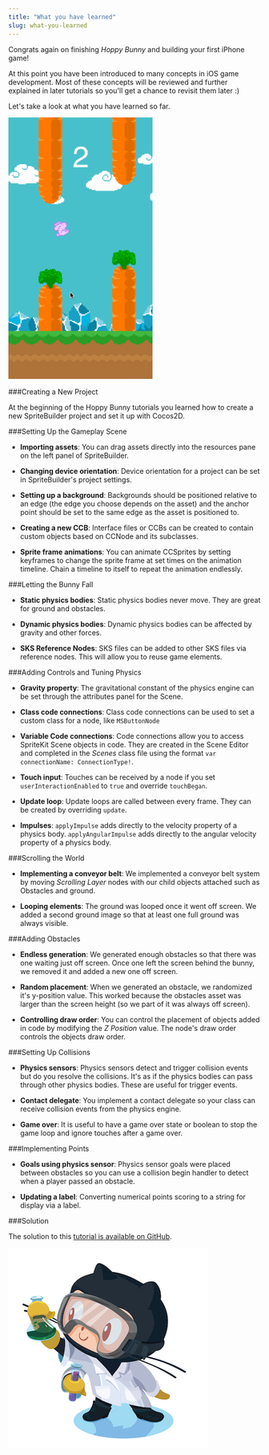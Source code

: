 ```yaml
---
title: "What you have learned"
slug: what-you-learned
---
```


Congrats again on finishing *Hoppy Bunny* and building your first iPhone game!

At this point you have been introduced to many concepts in iOS game development. Most of these concepts will be reviewed and further explained in later tutorials so you'll get a chance to revisit them later :)

Let's take a look at what you have learned so far.

![The game](../cover.png)

###Creating a New Project

At the beginning of the Hoppy Bunny tutorials you learned how to create a new SpriteBuilder project and set it up with Cocos2D.

###Setting Up the Gameplay Scene

* **Importing assets**: You can drag assets directly into the resources pane on the left panel of SpriteBuilder.

* **Changing device orientation**: Device orientation for a project can be set in SpriteBuilder's project settings.

* **Setting up a background**: Backgrounds should be positioned relative to an edge (the edge you choose depends on the asset) and the anchor point should be set to the same edge as the asset is positioned to.

* **Creating a new CCB**: Interface files or CCBs can be created to contain custom objects based on CCNode and its subclasses.

* **Sprite frame animations**: You can animate CCSprites by setting keyframes to change the sprite frame at set times on the animation timeline. Chain a timeline to itself to repeat the animation endlessly.

###Letting the Bunny Fall

* **Static physics bodies**: Static physics bodies never move. They are great for ground and obstacles.

* **Dynamic physics bodies**: Dynamic physics bodies can be affected by gravity and other forces.

* **SKS Reference Nodes**: SKS files can be added to other SKS files via reference nodes. This will allow you to reuse game elements.

###Adding Controls and Tuning Physics

* **Gravity property**: The gravitational constant of the physics engine can be set through the attributes panel for the Scene.

* **Class code connections**: Class code connections can be used to set a custom class for a node, like `MSButtonNode`

* **Variable Code connections**: Code connections allow you to access SpriteKit Scene objects in code. They are created in the Scene Editor and completed in the *Scenes* class file using the format `var connectionName: ConnectionType!`.

* **Touch input**: Touches can be received by a node if you set `userInteractionEnabled` to `true` and override `touchBegan`.

* **Update loop**: Update loops are called between every frame. They can be created by overriding `update`.

* **Impulses**: `applyImpulse` adds directly to the velocity property of a physics body. `applyAngularImpulse` adds directly to the angular velocity property of a physics body.

###Scrolling the World

* **Implementing a conveyor belt**: We implemented a conveyor belt system by moving *Scrolling Layer* nodes with our child objects attached such as Obstacles and ground.

* **Looping elements**: The ground was looped once it went off screen. We added a second ground image so that at least one full ground was always visible.

###Adding Obstacles

* **Endless generation**: We generated enough obstacles so that there was one waiting just off screen. Once one left the screen behind the bunny, we removed it and added a new one off screen.

* **Random placement**: When we generated an obstacle, we randomized it's y-position value. This worked because the obstacles asset was larger than the screen height (so we part of it was always off screen).

* **Controlling draw order**: You can control the placement of objects added in code by modifying the *Z Position* value. The node's draw order controls the objects draw order.

###Setting Up Collisions

* **Physics sensors**: Physics sensors detect and trigger collision events but do you resolve the collisions. It's as if the physics bodies can pass through other physics bodies. These are useful for trigger events.

* **Contact delegate**: You implement a contact delegate so your class can receive collision events from the physics engine.

* **Game over**: It is useful to have a game over state or boolean to stop the game loop and ignore touches after a game over.

###Implementing Points

* **Goals using physics sensor**: Physics sensor goals were placed between obstacles so you can use a collision begin handler to detect when a player passed an obstacle.

* **Updating a label**: Converting numerical points scoring to a string for display via a label.

###Solution

The solution to this [tutorial is available on GitHub](https://github.com/MakeSchool/Hoppy-Bunny-SpriteKit-Swift).

![Github lab cat](../Tutorial-Images/labtocat.png)
